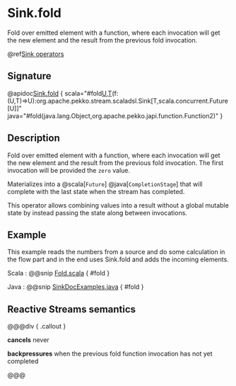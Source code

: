 # Sink.fold

Fold over emitted element with a function, where each invocation will get the new element and the result from the previous fold invocation.

@ref[Sink operators](../index.md#sink-operators)

## Signature

@apidoc[Sink.fold](Sink$) { scala="#fold[U,T](zero:U)(f:(U,T)=&gt;U):org.apache.pekko.stream.scaladsl.Sink[T,scala.concurrent.Future[U]]" java="#fold(java.lang.Object,org.apache.pekko.japi.function.Function2)" }

## Description

Fold over emitted element with a function, where each invocation will get the new element and the result from the
previous fold invocation. The first invocation will be provided the `zero` value.

Materializes into a @scala[`Future`] @java[`CompletionStage`] that will complete with the last state when the stream has completed.

This operator allows combining values into a result without a global mutable state by instead passing the state along
between invocations.

## Example

This example reads the numbers from a source and do some calculation in the flow part and in the end uses Sink.fold and adds the incoming elements.

Scala
:   @@snip [Fold.scala](/docs/src/test/scala/docs/stream/operators/sink/Fold.scala) { #fold }

Java
:   @@snip [SinkDocExamples.java](/docs/src/test/java/jdocs/stream/operators/SinkDocExamples.java) { #fold }

## Reactive Streams semantics

@@@div { .callout }

**cancels** never

**backpressures** when the previous fold function invocation has not yet completed

@@@

